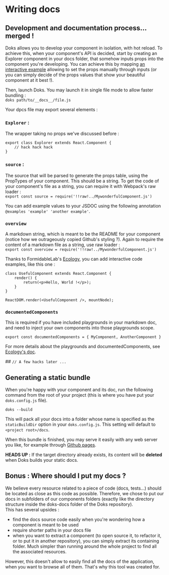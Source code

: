 # Writing docs

## Development and documentation process... merged !

Doks allows you to develop your component in isolation, with hot reload. To achieve this, when your component's API is decided, start by creating an Explorer component in your docs folder, that somehow inputs props into the component you're developing. You can achieve this by mapping [an interactive example](#Demo/components/WonderfulComponent) allowing to set the props manually through inputs (or you can simply decide of the props values that show your beautiful component at it best !).

Then, launch Doks. You may launch it in single file mode to allow faster bundling :  
`doks path/to/__docs__/file.js`

Your dpcs file may export several elements :

### `Explorer` :

The wrapper taking no props we've discussed before :

```
export class Explorer extends React.Component {
    // hack hack hack
}
```


### `source` :

The source that will be parsed to generate the props table, using the PropTypes of your component. This should be a string. To get the code of your component's file as a string, you can require it with Webpack's raw loader :  
`export const source = require('!!raw!../MywonderfulComponent.js')`

You can add example values to your JSDOC using the following annotation `@examples 'example' 'another example'`.


### `overview`

A markdown string, which is meant to be the README for your component (notice how we outrageously copied Github's styling ?). Again to require the content of a markdown file as a string, use raw loader :  
`export const overview = require('!!raw!../MywonderfulComponent.js')`

Thanks to FormidableLab's [Ecology](https://github.com/FormidableLabs/ecology), you can add interactive code examples, like this one :

```playground_norender
class UsefulComponent extends React.Component {
    render() {
        return(<p>Hello, World !</p>);
    }
}

ReactDOM.render(<UsefulComponent />, mountNode);
```

### `documentedComponents`

This is required if you have included playgrounds in your markdown doc, and need to inject your own components into those playgrounds scope.

```
export const documentedComponents = { MyComponent, AnotherComponent }
```

For more details about the playgrounds and documentedComponents, see [Ecology's doc](https://github.com/FormidableLabs/ecology/blob/master/README.md).


## `// A few hacks later ...`

## Generating a static bundle

When you're happy with your component and its doc, run the following command from the root of your project (this is where you have put your `doks.config.js` file). 

`doks --build`

This will pack all your docs into a folder whose name is specified as the `staticBuildDir` option in your `doks.config.js`. This setting will default to `<project root>/docs`.
 
When this bundle is finished, you may serve it easily with any web server you like, for example through [Github pages](https://help.github.com/articles/configuring-a-publishing-source-for-github-pages/#publishing-your-github-pages-site-from-a-docs-folder-on-your-master-branch).

**HEADS UP :** If the target directory already exists, its content will be **deleted** when Doks builds your static docs.

## Bonus : Where should I put my docs ?

We believe every resource related to a piece of code (docs, tests...) should be located as close as this code as possible. Therefore, we chose to put our docs in subfolders of our components folders (exactly like the directory structure inside the doks-docs folder of the Doks repository).  
This has several upsides :
- find the docs source code easily when you're wondering how a component is meant to be used
- require shorter paths in your docs file
- when you want to extract a component (to open source it, to refactor it, or to put it in another repository), you can simply extract its containing folder. Much simpler than running around the whole project to find all the associated resources.

However, this doesn't allow to easily find all the docs of the application, when you want to browse all of them. That's why this tool was created for.
